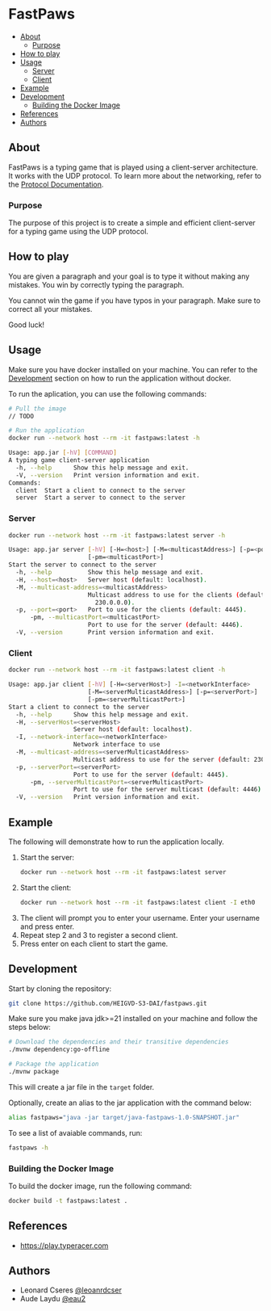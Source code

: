 # FastPaws

- [About](#about)
  - [Purpose](#purpose)
- [How to play](#how-to-play)
- [Usage](#usage)
  - [Server](#server)
  - [Client](#client)
- [Example](#example)
- [Development](#development)
  - [Building the Docker Image](#building-the-docker-image)
- [References](#references)
- [Authors](#authors)

## About

FastPaws is a typing game that is played using a client-server architecture. It works with the UDP protocol. To learn more about the networking, refer to the [Protocol Documentation](docs/protocol.md).

### Purpose

The purpose of this project is to create a simple and efficient client-server for a typing game using the UDP protocol.

## How to play

You are given a paragraph and your goal is to type it without making any mistakes.
You win by correctly typing the paragraph.

You cannot win the game if you have typos in your paragraph. Make sure to correct all your mistakes.

Good luck!

## Usage

Make sure you have docker installed on your machine. You can refer to the [Development](#development) section on how to run the application without docker.

To run the aplication, you can use the following commands:

```bash
# Pull the image
// TODO

# Run the application
docker run --network host --rm -it fastpaws:latest -h
```

```bash
Usage: app.jar [-hV] [COMMAND]
A typing game client-server application
  -h, --help      Show this help message and exit.
  -V, --version   Print version information and exit.
Commands:
  client  Start a client to connect to the server
  server  Start a server to connect to the server
```

### Server

```bash
docker run --network host --rm -it fastpaws:latest server -h
```

```bash
Usage: app.jar server [-hV] [-H=<host>] [-M=<multicastAddress>] [-p=<port>]
                      [-pm=<multicastPort>]
Start the server to connect to the server
  -h, --help          Show this help message and exit.
  -H, --host=<host>   Server host (default: localhost).
  -M, --multicast-address=<multicastAddress>
                      Multicast address to use for the clients (default:
                        230.0.0.0).
  -p, --port=<port>   Port to use for the clients (default: 4445).
      -pm, --multicastPort=<multicastPort>
                      Port to use for the server (default: 4446).
  -V, --version       Print version information and exit.
```

### Client

```bash
docker run --network host --rm -it fastpaws:latest client -h
```
```bash
Usage: app.jar client [-hV] [-H=<serverHost>] -I=<networkInterface>
                      [-M=<serverMulticastAddress>] [-p=<serverPort>]
                      [-pm=<serverMulticastPort>]
Start a client to connect to the server
  -h, --help      Show this help message and exit.
  -H, --serverHost=<serverHost>
                  Server host (default: localhost).
  -I, --network-interface=<networkInterface>
                  Network interface to use
  -M, --multicast-address=<serverMulticastAddress>
                  Multicast address to use for the server (default: 230.0.0.0).
  -p, --serverPort=<serverPort>
                  Port to use for the server (default: 4445).
      -pm, --serverMulticastPort=<serverMulticastPort>
                  Port to use for the server multicast (default: 4446).
  -V, --version   Print version information and exit.
```

## Example

The following will demonstrate how to run the application locally.

1. Start the server:
   ```bash
   docker run --network host --rm -it fastpaws:latest server
   ```
2. Start the client:
   ```bash
   docker run --network host --rm -it fastpaws:latest client -I eth0
   ```
3. The client will prompt you to enter your username. Enter your username and press enter.
4. Repeat step 2 and 3 to register a second client.
5. Press enter on each client to start the game.

## Development

Start by cloning the repository:

```bash
git clone https://github.com/HEIGVD-S3-DAI/fastpaws.git
```

Make sure you make java jdk>=21 installed on your machine and follow the steps below:

```bash
# Download the dependencies and their transitive dependencies
./mvnw dependency:go-offline
```

```bash
# Package the application
./mvnw package
```

This will create a jar file in the `target` folder.

Optionally, create an alias to the jar application with the command below:

```bash
alias fastpaws="java -jar target/java-fastpaws-1.0-SNAPSHOT.jar"
```

To see a list of avaiable commands, run:

```bash
fastpaws -h
```

### Building the Docker Image

To build the docker image, run the following command:

```bash
docker build -t fastpaws:latest .
```

## References

- https://play.typeracer.com

## Authors

- Leonard Cseres [@leoanrdcser](https://github.com/leonardcser)
- Aude Laydu [@eau2](https://github.com/eau2)
